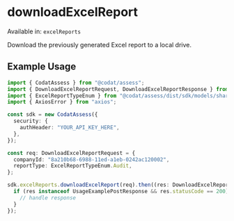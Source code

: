 # downloadExcelReport
Available in: `excelReports`

Download the previously generated Excel report to a local drive.

## Example Usage
```typescript
import { CodatAssess } from "@codat/assess";
import { DownloadExcelReportRequest, DownloadExcelReportResponse } from "@codat/assess/dist/sdk/models/operations";
import { ExcelReportTypeEnum } from "@codat/assess/dist/sdk/models/shared";
import { AxiosError } from "axios";

const sdk = new CodatAssess({
  security: {
    authHeader: "YOUR_API_KEY_HERE",
  },
});

const req: DownloadExcelReportRequest = {
  companyId: "8a210b68-6988-11ed-a1eb-0242ac120002",
  reportType: ExcelReportTypeEnum.Audit,
};

sdk.excelReports.downloadExcelReport(req).then((res: DownloadExcelReportResponse | AxiosError) => {
  if (res instanceof UsageExamplePostResponse && res.statusCode == 200) {
    // handle response
  }
});
```